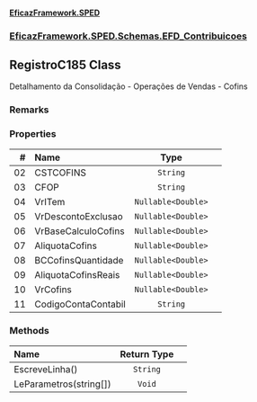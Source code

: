 #### [EficazFramework.SPED](EficazFrameworkSPED.md 'EficazFramework SPED')
### [EficazFramework.SPED.Schemas.EFD_Contribuicoes](EficazFramework.SPED.Schemas.EFD_Contribuicoes.md 'EficazFramework.SPED.Schemas.EFD_Contribuicoes')

## RegistroC185 Class

Detalhamento da Consolidação - Operações de Vendas - Cofins

### Remarks
### Properties

| # | Name | Type | |
| ---: | :--- | :---: | :--- |
| 02 | CSTCOFINS | `String` |  |
| 03 | CFOP | `String` |  |
| 04 | VrITem | `Nullable<Double>` |  |
| 05 | VrDescontoExclusao | `Nullable<Double>` |  |
| 06 | VrBaseCalculoCofins | `Nullable<Double>` |  |
| 07 | AliquotaCofins | `Nullable<Double>` |  |
| 08 | BCCofinsQuantidade | `Nullable<Double>` |  |
| 09 | AliquotaCofinsReais | `Nullable<Double>` |  |
| 10 | VrCofins | `Nullable<Double>` |  |
| 11 | CodigoContaContabil | `String` |  |
### Methods

| Name | Return Type | |
| :--- | :---: | :--- |
| EscreveLinha() | `String` |  |
| LeParametros(string[]) | `Void` |  |
